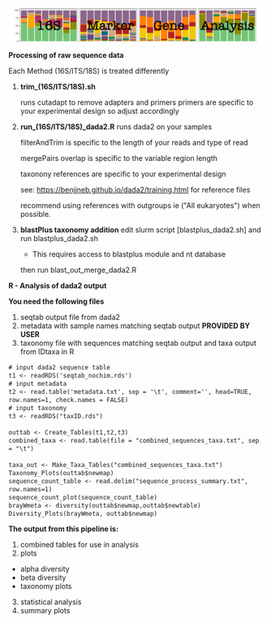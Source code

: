 ![logo](/images/Picture1.png)

**Processing of raw sequence data**

  Each Method (16S/ITS/18S) is treated differently
  1) **trim_(16S/ITS/18S).sh**
       
       runs cutadapt to remove adapters and primers
       primers are specific to your experimental design so adjust accordingly
  2) **run_(16S/ITS/18S)_dada2.R**
       runs dada2 on your samples
       
       filterAndTrim is specific to the length of your reads and type of read
       
       mergePairs overlap is specific to the variable region length
       
       taxonony references are specific to your experimental design 
       
       see: https://benjjneb.github.io/dada2/training.html for reference files
       
       recommend using references with outgroups ie ("All eukaryotes") when possible. 

  3) **blastPlus taxonomy addition**
  		edit slurm script [blastplus_dada2.sh] and run blastplus_dada2.sh
  		
  		- This requires access to blastplus module and nt database
  		
  		then run blast_out_merge_dada2.R

**R - Analysis of dada2 output**

**You need the following files**
1) seqtab output file from dada2
2) metadata with sample names matching seqtab output **PROVIDED BY USER**
3) taxonomy file with sequences matching seqtab output and taxa output from IDtaxa in R
```
# input dada2 sequence table
t1 <- readRDS('seqtab_nochim.rds')
# input metadata
t2 <- read.table('metadata.txt', sep = '\t', comment='', head=TRUE, row.names=1, check.names = FALSE)
# input taxonomy
t3 <- readRDS("taxID.rds")

outtab <- Create_Tables(t1,t2,t3)
combined_taxa <- read.table(file = "combined_sequences_taxa.txt", sep = "\t")

taxa_out <- Make_Taxa_Tables("combined_sequences_taxa.txt")
Taxonomy_Plots(outtab$newmap)
sequence_count_table <- read.delim("sequence_process_summary.txt", row.names=1)
sequence_count_plot(sequence_count_table)
brayWmeta <- diversity(outtab$newmap,outtab$newtable)
Diversity_Plots(brayWmeta, outtab$newmap)
```
**The output from this pipeline is:**
1) combined tables for use in analysis
2) plots
 - alpha diversity
 - beta diversity
 - taxonomy plots
3) statistical analysis
4) summary plots
